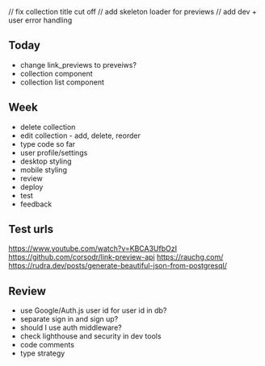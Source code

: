 // fix collection title cut off 
// add skeleton loader for previews 
// add dev + user error handling 

## Today
- change link_previews to preveiws? 
- collection component 
- collection list component 

## Week 
- delete collection 
- edit collection - add, delete, reorder 
- type code so far 
- user profile/settings 
- desktop styling 
- mobile styling 
- review 
- deploy 
- test
- feedback

## Test urls 
https://www.youtube.com/watch?v=KBCA3UfbOzI 
https://github.com/corsodr/link-preview-api 
https://rauchg.com/ 
https://rudra.dev/posts/generate-beautiful-json-from-postgresql/

## Review 
- use Google/Auth.js user id for user id in db?
- separate sign in and sign up?
- should I use auth middleware? 
- check lighthouse and security in dev tools 
- code comments 
- type strategy 